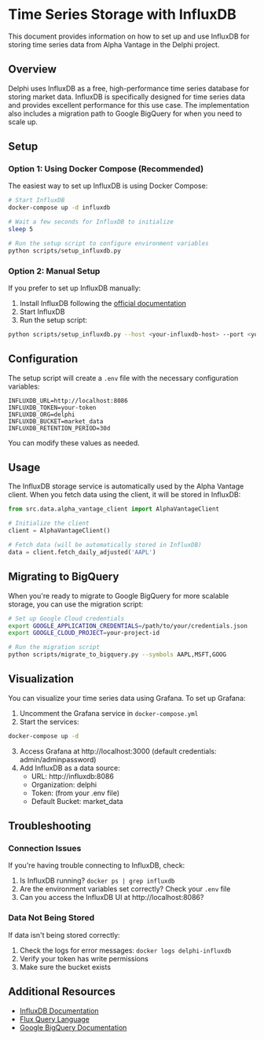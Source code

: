 # Time Series Storage with InfluxDB

This document provides information on how to set up and use InfluxDB for storing time series data from Alpha Vantage in the Delphi project.

## Overview

Delphi uses InfluxDB as a free, high-performance time series database for storing market data. InfluxDB is specifically designed for time series data and provides excellent performance for this use case. The implementation also includes a migration path to Google BigQuery for when you need to scale up.

## Setup

### Option 1: Using Docker Compose (Recommended)

The easiest way to set up InfluxDB is using Docker Compose:

```bash
# Start InfluxDB
docker-compose up -d influxdb

# Wait a few seconds for InfluxDB to initialize
sleep 5

# Run the setup script to configure environment variables
python scripts/setup_influxdb.py
```

### Option 2: Manual Setup

If you prefer to set up InfluxDB manually:

1. Install InfluxDB following the [official documentation](https://docs.influxdata.com/influxdb/v2.7/install/)
2. Start InfluxDB
3. Run the setup script:

```bash
python scripts/setup_influxdb.py --host <your-influxdb-host> --port <your-influxdb-port>
```

## Configuration

The setup script will create a `.env` file with the necessary configuration variables:

```
INFLUXDB_URL=http://localhost:8086
INFLUXDB_TOKEN=your-token
INFLUXDB_ORG=delphi
INFLUXDB_BUCKET=market_data
INFLUXDB_RETENTION_PERIOD=30d
```

You can modify these values as needed.

## Usage

The InfluxDB storage service is automatically used by the Alpha Vantage client. When you fetch data using the client, it will be stored in InfluxDB:

```python
from src.data.alpha_vantage_client import AlphaVantageClient

# Initialize the client
client = AlphaVantageClient()

# Fetch data (will be automatically stored in InfluxDB)
data = client.fetch_daily_adjusted('AAPL')
```

## Migrating to BigQuery

When you're ready to migrate to Google BigQuery for more scalable storage, you can use the migration script:

```bash
# Set up Google Cloud credentials
export GOOGLE_APPLICATION_CREDENTIALS=/path/to/your/credentials.json
export GOOGLE_CLOUD_PROJECT=your-project-id

# Run the migration script
python scripts/migrate_to_bigquery.py --symbols AAPL,MSFT,GOOG
```

## Visualization

You can visualize your time series data using Grafana. To set up Grafana:

1. Uncomment the Grafana service in `docker-compose.yml`
2. Start the services:

```bash
docker-compose up -d
```

3. Access Grafana at http://localhost:3000 (default credentials: admin/adminpassword)
4. Add InfluxDB as a data source:
   - URL: http://influxdb:8086
   - Organization: delphi
   - Token: (from your .env file)
   - Default Bucket: market_data

## Troubleshooting

### Connection Issues

If you're having trouble connecting to InfluxDB, check:

1. Is InfluxDB running? `docker ps | grep influxdb`
2. Are the environment variables set correctly? Check your `.env` file
3. Can you access the InfluxDB UI at http://localhost:8086?

### Data Not Being Stored

If data isn't being stored correctly:

1. Check the logs for error messages: `docker logs delphi-influxdb`
2. Verify your token has write permissions
3. Make sure the bucket exists

## Additional Resources

- [InfluxDB Documentation](https://docs.influxdata.com/influxdb/v2.7/)
- [Flux Query Language](https://docs.influxdata.com/flux/v0.x/)
- [Google BigQuery Documentation](https://cloud.google.com/bigquery/docs)
